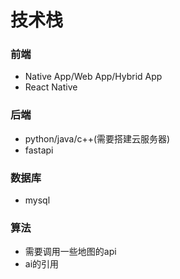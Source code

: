 # 技术栈

### 前端
- Native App/Web App/Hybrid App
- React Native
### 后端
- python/java/c++(需要搭建云服务器)
- fastapi
### 数据库
- mysql
### 算法
- 需要调用一些地图的api
- ai的引用